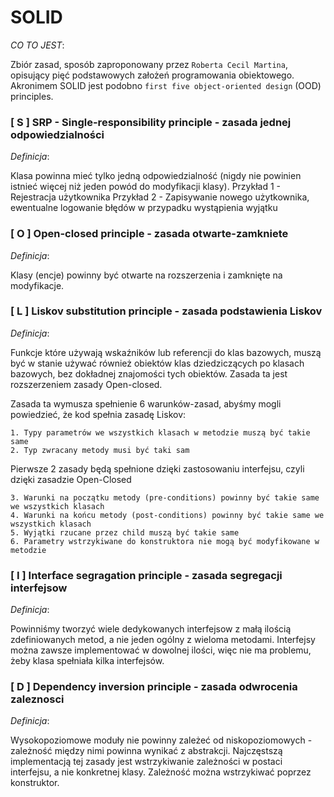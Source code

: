 # SOLID

_CO TO JEST_:

Zbiór zasad, sposób zaproponowany przez `Roberta Cecil Martina`, opisujący pięć podstawowych założeń programowania obiektowego. Akronimem SOLID jest podobno `first five object-oriented design` (OOD) principles.

### [ S ] SRP - Single-responsibility principle - zasada jednej odpowiedzialności

_Definicja_:

Klasa powinna mieć tylko jedną odpowiedzialność (nigdy nie powinien istnieć więcej niż jeden powód do modyfikacji klasy).
Przykład 1 - Rejestracja użytkownika
Przykład 2 - Zapisywanie nowego użytkownika, ewentualne logowanie błędów w przypadku wystąpienia wyjątku

### [ O ] Open-closed principle - zasada otwarte-zamkniete

_Definicja_:

Klasy (encje) powinny być otwarte na rozszerzenia i zamknięte na modyfikacje.

### [ L ] Liskov substitution principle - zasada podstawienia Liskov

_Definicja_:

Funkcje które używają wskaźników lub referencji do klas bazowych, muszą być w stanie używać również obiektów klas dziedziczących po klasach bazowych, bez dokładnej znajomości tych obiektów. Zasada ta jest rozszerzeniem zasady Open-closed.

Zasada ta wymusza spełnienie 6 warunków-zasad, abyśmy mogli powiedzieć, że kod spełnia zasadę Liskov:

    1. Typy parametrów we wszystkich klasach w metodzie muszą być takie same
    2. Typ zwracany metody musi być taki sam

Pierwsze 2 zasady będą spełnione dzięki zastosowaniu interfejsu, czyli dzięki zasadzie Open-Closed

    3. Warunki na początku metody (pre-conditions) powinny być takie same we wszystkich klasach
    4. Warunki na końcu metody (post-conditions) powinny być takie same we wszystkich klasach
    5. Wyjątki rzucane przez child muszą być takie same
    6. Parametry wstrzykiwane do konstruktora nie mogą być modyfikowane w metodzie

### [ I ] Interface segragation principle - zasada segregacji interfejsow

_Definicja_:

Powinniśmy tworzyć wiele dedykowanych interfejsow z małą ilością zdefiniowanych metod, a nie jeden ogólny z wieloma metodami. Interfejsy można zawsze implementować w dowolnej ilości, więc nie ma problemu, żeby klasa spełniała kilka interfejsów.

### [ D ] Dependency inversion principle - zasada odwrocenia zaleznosci

_Definicja_:

Wysokopoziomowe moduły nie powinny zależeć od niskopoziomowych - zależność między nimi powinna wynikać z abstrakcji.
Najczęstszą implementacją tej zasady jest wstrzykiwanie zależności w postaci interfejsu, a nie konkretnej klasy. Zależność można wstrzykiwać poprzez konstruktor.